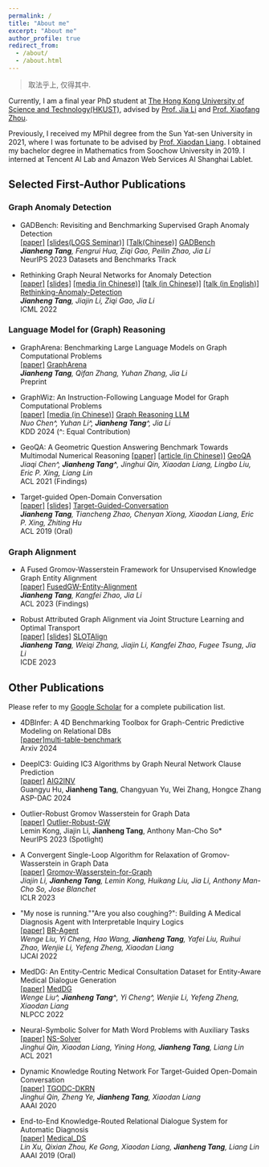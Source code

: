 ```yaml
---
permalink: /
title: "About me"
excerpt: "About me"
author_profile: true
redirect_from: 
  - /about/
  - /about.html
---
```


> 取法乎上, 仅得其中.

Currently, I am a final year PhD student at [The Hong Kong University of Science and Technology(HKUST)](https://hkust.edu.hk/), 
advised by [Prof. Jia Li](https://sites.google.com/view/lijia) and [Prof. Xiaofang Zhou](https://sites.google.com/view/xiaofang-zhou/home).

Previously, I received my MPhil degree from the Sun Yat-sen University in 2021, where I was fortunate to be advised by [Prof. Xiaodan Liang](https://scholar.google.com/citations?user=voxznZAAAAAJ&hl). 
I obtained my bachelor degree in Mathematics from Soochow University in 2019. I interned at Tencent AI Lab and Amazon Web Services AI Shanghai Lablet.

<!-- Place this tag in your head or just before your close body tag. -->
<script async defer src="https://buttons.github.io/buttons.js"></script>

## Selected First-Author Publications

### Graph Anomaly Detection
- GADBench: Revisiting and Benchmarking Supervised Graph Anomaly Detection <br>
[[paper]](https://arxiv.org/abs/2306.12251)
[[slides(LOGS Seminar)]](https://drive.google.com/file/d/1jiZUi60ez4Ltm8hJ-YqSlIuVpJgAzWDF/view?usp=sharing)
[[Talk(Chinese)]](https://www.bilibili.com/video/BV1Yu4y157BN/?spm_id_from=333.337.search-card.all.click)
<a class="github-button" href="https://github.com/squareroot3/GADBench" data-show-count="true" aria-label="Star buttons/github-buttons on GitHub">GADBench</a><br>
***Jianheng Tang**, Fengrui Hua, Ziqi Gao, Peilin Zhao, Jia Li* <br>
NeurIPS 2023 Datasets and Benchmarks Track

- Rethinking Graph Neural Networks for Anomaly Detection <br>
[[paper]](https://proceedings.mlr.press/v162/tang22b/tang22b.pdf) 
[[slides]](https://icml.cc/media/icml-2022/Slides/17968_le6HH92.pdf)
[[media (in Chinese)]](https://www.jiqizhixin.com/articles/2022-06-10-3)
[[talk (in Chinese)]](https://www.bilibili.com/video/BV1BG411p7og/)
[[talk (in English)]](https://slideslive.com/38984068/rethinking-graph-neural-networks-for-anomaly-detection?ref=speaker-24150)
<a class="github-button" href="https://github.com/squareroot3/rethinking-anomaly-detection" data-show-count="true" aria-label="Star buttons/github-buttons on GitHub">Rethinking-Anomaly-Detection</a><br>
***Jianheng Tang**, Jiajin Li, Ziqi Gao, Jia Li* <br>
ICML 2022


### Language Model for (Graph) Reasoning
- GraphArena: Benchmarking Large Language Models on Graph Computational Problems <br>
[[paper]](https://arxiv.org/pdf/2407.00379)
<a class="github-button" href="https://github.com/squareroot3/GraphArena" data-show-count="true" aria-label="Star buttons/github-buttons on GitHub">GraphArena</a><br>
***Jianheng Tang**, Qifan Zhang, Yuhan Zhang, Jia Li* <br>
Preprint

- GraphWiz: An Instruction-Following Language Model for Graph Computational Problems <br>
[[paper]](https://arxiv.org/pdf/2402.16029)
[[media (in Chinese)]](https://36kr.com/p/2815034915392002)
<a class="github-button" href="https://github.com/nuochenpku/Graph-Reasoning-LLM" data-show-count="true" aria-label="Star buttons/github-buttons on GitHub">Graph Reasoning LLM</a><br>
*Nuo Chen^, Yuhan Li^, **Jianheng Tang**^, Jia Li* <br>
KDD 2024 (^: Equal Contribution)

- GeoQA: A Geometric Question Answering Benchmark Towards Multimodal Numerical Reasoning
[[paper]](https://aclanthology.org/2021.findings-acl.46.pdf)
[[article (in Chinese)]](https://mp.weixin.qq.com/s?__biz=MzIwNzc2NTk0NQ==&mid=2247516415&idx=2&sn=efa68338a8175608178f56dd99bcd54d&scene=21#wechat_redirect)
<a class="github-button" href="https://github.com/chen-judge/GeoQA" data-show-count="true" aria-label="Star buttons/github-buttons on GitHub">GeoQA</a><br>
*Jiaqi Chen^, **Jianheng Tang^**, Jinghui Qin, Xiaodan Liang, Lingbo Liu, Eric P. Xing, Liang Lin*<br>
ACL 2021 (Findings)

- Target-guided Open-Domain Conversation  <br>
[[paper]](https://aclanthology.org/P19-1565.pdf)
[[slides]](https://drive.google.com/file/d/1E4CRR2qG02GyEn7hYEH_rhr53Gkgo6Ki/view?usp=share_link) 
<a class="github-button" href="https://github.com/squareroot3/target-guided-conversation" data-show-count="true" aria-label="Star buttons/github-buttons on GitHub">Target-Guided-Conversation</a><br>
***Jianheng Tang**, Tiancheng Zhao, Chenyan Xiong, Xiaodan Liang, Eric P. Xing, Zhiting Hu* <br>
ACL 2019 (Oral)


### Graph Alignment
- A Fused Gromov-Wasserstein Framework for Unsupervised Knowledge Graph Entity Alignment <br>
[[paper]](https://aclanthology.org/2023.findings-acl.205/)
<a class="github-button" href="https://github.com/squareroot3/FusedGW-Entity-Alignment" data-show-count="true" aria-label="Star buttons/github-buttons on GitHub">FusedGW-Entity-Alignment</a><br>
***Jianheng Tang**, Kangfei Zhao, Jia Li* <br>
ACL 2023 (Findings)

- Robust Attributed Graph Alignment via Joint Structure Learning and Optimal Transport <br>
[[paper]](https://arxiv.org/abs/2301.12721)
[[slides]](https://drive.google.com/file/d/1dI1aCuqlO0NlPXQxaT85YGZzRRsx5VFg/view?usp=sharing)
<a class="github-button" href="https://github.com/squareroot3/SLOTAlign" data-show-count="true" aria-label="Star buttons/github-buttons on GitHub">SLOTAlign</a><br>
***Jianheng Tang**, Weiqi Zhang, Jiajin Li, Kangfei Zhao, Fugee Tsung, Jia Li* <br>
ICDE 2023



## Other Publications
Please refer to my [Google Scholar](https://scholar.google.com/citations?user=w4kWvXEAAAAJ&hl=zh-CN&oi=ao) for a complete pubilication list.

- 4DBInfer: A 4D Benchmarking Toolbox for Graph-Centric Predictive Modeling on Relational DBs <br>
[[paper]](https://arxiv.org/abs/2404.18209)<a class="github-button" href="https://github.com/awslabs/multi-table-benchmark" data-show-count="true" aria-label="Star buttons/github-buttons on GitHub">multi-table-benchmark</a><br>
Arxiv 2024

- DeepIC3: Guiding IC3 Algorithms by Graph Neural Network Clause Prediction <br>
[[paper]](https://ieeexplore.ieee.org/abstract/document/10473807/) <a class="github-button" href="https://github.com/Gy-Hu/AIG2INV" data-show-count="true" aria-label="Star buttons/github-buttons on GitHub">AIG2INV</a><br>
Guangyu Hu, **Jianheng Tang**, Changyuan Yu, Wei Zhang, Hongce Zhang<br>
ASP-DAC 2024

- Outlier-Robust Gromov Wasserstein for Graph Data <br>
[[paper]](https://arxiv.org/abs/2302.04610) <a class="github-button" href="https://github.com/lmkong020/outlier-robust-GW" data-show-count="true" aria-label="Star buttons/github-buttons on GitHub">Outlier-Robust-GW</a><br>
Lemin Kong, Jiajin Li, **Jianheng Tang**, Anthony Man-Cho So* <br>
NeurIPS 2023 (Spotlight)

- A Convergent Single-Loop Algorithm for Relaxation of Gromov-Wasserstein in Graph Data <br>
[[paper]](https://openreview.net/forum?id=0jxPyVWmiiF)
<a class="github-button" href="https://github.com/squareRoot3/Gromov-Wasserstein-for-Graph" data-show-count="true" aria-label="Star buttons/github-buttons on GitHub">Gromov-Wasserstein-for-Graph</a><br>
*Jiajin Li,  **Jianheng Tang**, Lemin Kong, Huikang Liu, Jia Li, Anthony Man-Cho So, Jose Blanchet* <br>
ICLR 2023

- "My nose is running.""Are you also coughing?": Building A Medical Diagnosis Agent with Interpretable Inquiry Logics<br>
[[paper]](https://arxiv.org/pdf/2204.13953v2.pdf)
<a class="github-button" href="https://github.com/lwgkzl/br-agent" data-show-count="true" aria-label="Star buttons/github-buttons on GitHub">BR-Agent</a><br>
*Wenge Liu, Yi Cheng, Hao Wang, **Jianheng Tang**, Yafei Liu, Ruihui Zhao, Wenjie Li, Yefeng Zheng, Xiaodan Liang* <br>
IJCAI 2022

- MedDG: An Entity-Centric Medical Consultation Dataset for Entity-Aware Medical Dialogue Generation<br>
[[paper]](https://arxiv.org/pdf/2010.07497)
<a class="github-button" href="https://github.com/lwgkzl/MedDG" data-show-count="true" aria-label="Star buttons/github-buttons on GitHub">MedDG</a><br>
*Wenge Liu^, **Jianheng Tang^**, Yi Cheng^, Wenjie Li, Yefeng Zheng, Xiaodan Liang*<br>
NLPCC 2022

- Neural-Symbolic Solver for Math Word Problems with Auxiliary Tasks<br>
[[paper]](https://aclanthology.org/2021.acl-long.456.pdf)
<a class="github-button" href="https://github.com/QinJinghui/NS-Solver" data-show-count="true" aria-label="Star buttons/github-buttons on GitHub">NS-Solver</a><br>
*Jinghui Qin, Xiaodan Liang, Yining Hong, **Jianheng Tang**, Liang Lin* <br>
ACL 2021

- Dynamic Knowledge Routing Network For Target-Guided Open-Domain Conversation<br>
[[paper]](https://arxiv.org/pdf/2002.01196v2.pdf)
<a class="github-button" href="https://github.com/James-Yip/TGODC-DKRN" data-show-count="true" aria-label="Star buttons/github-buttons on GitHub">TGODC-DKRN</a><br>
*Jinghui Qin, Zheng Ye, **Jianheng Tang**, Xiaodan Liang* <br>
AAAI 2020

- End-to-End Knowledge-Routed Relational Dialogue System for Automatic Diagnosis<br>
[[paper]](https://arxiv.org/pdf/1901.10623v2.pdf)
<a class="github-button" href="https://github.com/HCPLab-SYSU/Medical_DS" data-show-count="true" aria-label="Star buttons/github-buttons on GitHub">Medical_DS</a><br>
*Lin Xu, Qixian Zhou, Ke Gong, Xiaodan Liang, **Jianheng Tang**, Liang Lin*  <br>
AAAI 2019 (Oral)

<!--
- Heterogeneous graph reasoning for knowledge-grounded medical dialogue system<br>
[[paper]](https://www.sciencedirect.com/science/article/pii/S0925231221002678) <br>
*Wenge Liu, **Jianheng Tang**, Xiaodan Liang, Qingling Cai* <br>
NeuroComputing 2021
 
- Graph-Evolving Meta-Learning for Low-Resource Medical Dialogue Generation<br>
[[paper]](https://ojs.aaai.org/index.php/AAAI/article/view/17577/17384)
<a class="github-button" href="https://github.com/ha-lins/GEML-MDG" data-show-count="true" aria-label="Star buttons/github-buttons on GitHub">GEML-MDG</a><br>
*Shuai Lin, Pan Zhou, Xiaodan Liang, **Jianheng Tang**, Ruihui Zhao, Ziliang Chen, Liang Lin* <br>
AAAI 2021

- Geometric Graph Learning for Protein Mutation Effect Prediction<br>
[[paper]](https://dl.acm.org/doi/abs/10.1145/3583780.3614893)<br>
*Kangfei Zhao, Yu Rong, Biaobin Jiang, **Jianheng Tang**, Hengtong Zhang, Jeffrey Xu Yu, Peilin Zhao*<br>
CIKM 2023

- Handling Missing Data via Max-Entropy Regularized Graph Autoencoder [[paper]](https://arxiv.org/abs/2211.16771)<br>
*Ziqi Gao, Yifan Niu, Jiashun Cheng, **Jianheng Tang**, Lanqing Li, Tingyang Xu, Peilin Zhao, Fugee Tsung, Jia Li*  <br>
AAAI 2023
-->
